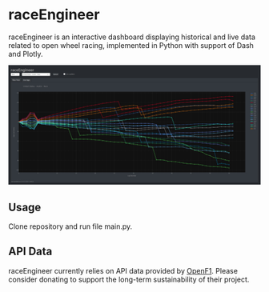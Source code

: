 # raceEngineer

raceEngineer is an interactive dashboard displaying historical and live data related to open wheel racing, implemented in Python with support of Dash and Plotly.

![raceEngineer](raceEngineer.jpg?raw=true)

## Usage

Clone repository and run file main.py.

## API Data

raceEngineer currently relies on API data provided by [OpenF1](https://github.com/br-g/openf1).
Please consider donating to support the long-term sustainability of their project.
